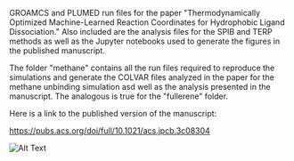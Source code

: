 GROAMCS and PLUMED run files for the paper "Thermodynamically Optimized Machine-Learned Reaction Coordinates for Hydrophobic Ligand Dissociation." Also included are the analysis files for the SPIB and TERP methods as well as the Jupyter notebooks used to generate the figures in the published manuscript.

The folder "methane" contains all the run files required to reproduce the simulations and generate the COLVAR files analyzed in the paper for the methane unbinding simulation asd well as the analysis presented in the manuscript. The analogous is true for the "fullerene" folder.

Here is a link to the published version of the manuscript:

https://pubs.acs.org/doi/full/10.1021/acs.jpcb.3c08304

![Alt Text](https://github.com/tiwarylab/hydrophobic-ligand-dissociation/blob/main/buckyball_movie-ezgif.com-crop.gif)
